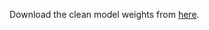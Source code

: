 Download the clean model weights from [here](https://drive.google.com/file/d/1CtzvGMzjFBK9tSig2rctzPZdzh6Rwblj/view?usp=sharing).
